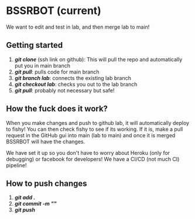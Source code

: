 # BSSRBOT (current)

We want to edit and test in lab, and then merge lab to main!

## Getting started
1. ***git clone*** (ssh link on github): This will pull the repo and automatically put you in main branch
2. ***git pull***: pulls code for main branch
3. ***git branch lab***: connects the existing lab branch
4. ***git checkout lab***: checks you out to the lab branch
5. ***git pull***: probably not necessary but safe!


## How the fuck does it work?
When you make changes and push to github lab, it will automatically deploy to fishy! You can then check fishy to see if its working.
If it is, make a pull request in the GitHub gui into main (lab to main) and once it is merged BSSRBOT will have the changes.

We have set it up so you don't have to worry about Heroku (only for debugging) or facebook for developers! We have a CI/CD (not much CI) pipeline!

## How to push changes
1. ***git add .***
2. ***git commit -m "<message>"***
3. ***git push***